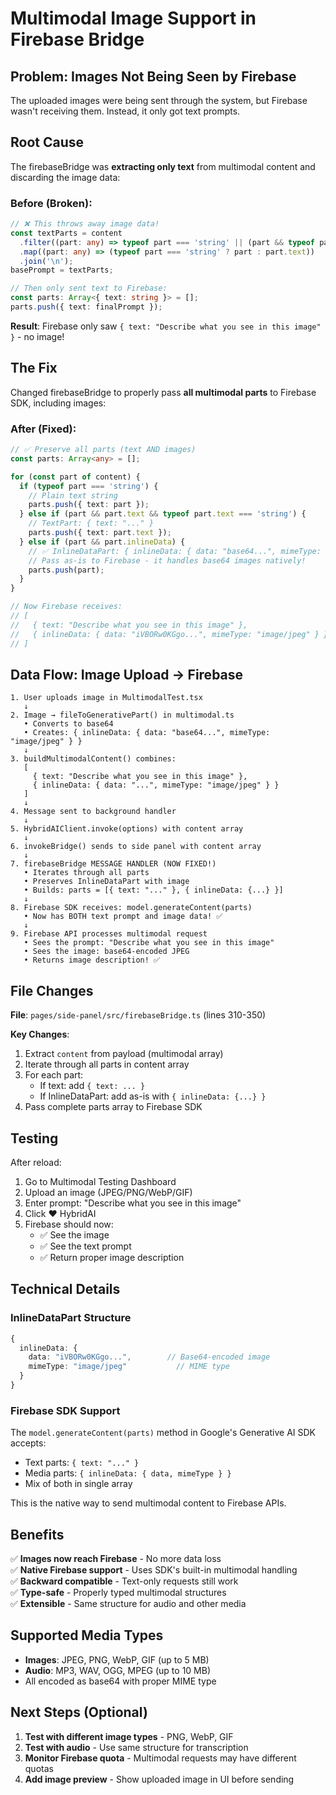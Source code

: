 # Multimodal Image Support in Firebase Bridge

## Problem: Images Not Being Seen by Firebase

The uploaded images were being sent through the system, but Firebase wasn't receiving them. Instead, it only got text prompts.

## Root Cause

The firebaseBridge was **extracting only text** from multimodal content and discarding the image data:

### Before (Broken):
```typescript
// ❌ This throws away image data!
const textParts = content
  .filter((part: any) => typeof part === 'string' || (part && typeof part.text === 'string'))
  .map((part: any) => (typeof part === 'string' ? part : part.text))
  .join('\n');
basePrompt = textParts;

// Then only sent text to Firebase:
const parts: Array<{ text: string }> = [];
parts.push({ text: finalPrompt });
```

**Result**: Firebase only saw `{ text: "Describe what you see in this image" }` - no image!

## The Fix

Changed firebaseBridge to properly pass **all multimodal parts** to Firebase SDK, including images:

### After (Fixed):
```typescript
// ✅ Preserve all parts (text AND images)
const parts: Array<any> = [];

for (const part of content) {
  if (typeof part === 'string') {
    // Plain text string
    parts.push({ text: part });
  } else if (part && part.text && typeof part.text === 'string') {
    // TextPart: { text: "..." }
    parts.push({ text: part.text });
  } else if (part && part.inlineData) {
    // ✅ InlineDataPart: { inlineData: { data: "base64...", mimeType: "image/jpeg" } }
    // Pass as-is to Firebase - it handles base64 images natively!
    parts.push(part);
  }
}

// Now Firebase receives:
// [
//   { text: "Describe what you see in this image" },
//   { inlineData: { data: "iVBORw0KGgo...", mimeType: "image/jpeg" } }
// ]
```

## Data Flow: Image Upload → Firebase

```
1. User uploads image in MultimodalTest.tsx
   ↓
2. Image → fileToGenerativePart() in multimodal.ts
   • Converts to base64
   • Creates: { inlineData: { data: "base64...", mimeType: "image/jpeg" } }
   ↓
3. buildMultimodalContent() combines:
   [
     { text: "Describe what you see in this image" },
     { inlineData: { data: "...", mimeType: "image/jpeg" } }
   ]
   ↓
4. Message sent to background handler
   ↓
5. HybridAIClient.invoke(options) with content array
   ↓
6. invokeBridge() sends to side panel with content array
   ↓
7. firebaseBridge MESSAGE HANDLER (NOW FIXED!)
   • Iterates through all parts
   • Preserves InlineDataPart with image
   • Builds: parts = [{ text: "..." }, { inlineData: {...} }]
   ↓
8. Firebase SDK receives: model.generateContent(parts)
   • Now has BOTH text prompt and image data! ✅
   ↓
9. Firebase API processes multimodal request
   • Sees the prompt: "Describe what you see in this image"
   • Sees the image: base64-encoded JPEG
   • Returns image description! ✅
```

## File Changes

**File**: `pages/side-panel/src/firebaseBridge.ts` (lines 310-350)

**Key Changes**:
1. Extract `content` from payload (multimodal array)
2. Iterate through all parts in content array
3. For each part:
   - If text: add `{ text: ... }`
   - If InlineDataPart: add as-is with `{ inlineData: {...} }`
4. Pass complete parts array to Firebase SDK

## Testing

After reload:

1. Go to Multimodal Testing Dashboard
2. Upload an image (JPEG/PNG/WebP/GIF)
3. Enter prompt: "Describe what you see in this image"
4. Click ❤️ HybridAI
5. Firebase should now:
   - ✅ See the image
   - ✅ See the text prompt
   - ✅ Return proper image description

## Technical Details

### InlineDataPart Structure
```typescript
{
  inlineData: {
    data: "iVBORw0KGgo...",        // Base64-encoded image
    mimeType: "image/jpeg"           // MIME type
  }
}
```

### Firebase SDK Support
The `model.generateContent(parts)` method in Google's Generative AI SDK accepts:
- Text parts: `{ text: "..." }`
- Media parts: `{ inlineData: { data, mimeType } }`
- Mix of both in single array

This is the native way to send multimodal content to Firebase APIs.

## Benefits

✅ **Images now reach Firebase** - No more data loss  
✅ **Native Firebase support** - Uses SDK's built-in multimodal handling  
✅ **Backward compatible** - Text-only requests still work  
✅ **Type-safe** - Properly typed multimodal structures  
✅ **Extensible** - Same structure for audio and other media  

## Supported Media Types

- **Images**: JPEG, PNG, WebP, GIF (up to 5 MB)
- **Audio**: MP3, WAV, OGG, MPEG (up to 10 MB)
- All encoded as base64 with proper MIME type

## Next Steps (Optional)

1. **Test with different image types** - PNG, WebP, GIF
2. **Test with audio** - Use same structure for transcription
3. **Monitor Firebase quota** - Multimodal requests may have different quotas
4. **Add image preview** - Show uploaded image in UI before sending
